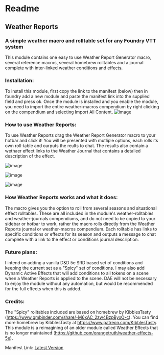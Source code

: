 # Readme
## Weather Reports
### A simple weather macro and rolltable set for any Foundry VTT system

This module contains one easy to use Weather Report Generator macro, several reference macros, several homebrew rolltables and a journal complete with inter-linked weather conditions and effects.

### Installation:
To install this module, first copy the link to the manifest (below) then in foundry add a new module and paste the manifest link into the supplied field and press ok. Once the module is installed and you enable the module, you need to import the entire weather-macros compendium by right clicking on the compendium and selecting Import All Content.
![image](https://user-images.githubusercontent.com/75949480/197436429-10832445-328e-445e-985f-79a4346d5190.png)

### How to use Weather Reports:
To use Weather Reports drag the Weather Report Generator macro to your hotbar and click it! You will be presented with mutliple options, each rolls its own roll-table and ourputs the reults to chat. The results also contain a wethaer effect links to the Weather Journal that contains a detailed description of the effect.

![image](https://user-images.githubusercontent.com/75949480/197436842-8b6ef5f9-d966-4e21-904e-2b63b3f71fa6.png)

![image](https://user-images.githubusercontent.com/75949480/197436887-e983630f-bfd1-4134-915d-894c816d0568.png)

![image](https://user-images.githubusercontent.com/75949480/197436963-702d6898-4808-4b20-b423-4a1a741f9109.png)

### How Weather Reports works and what it does:
The macro gives you the option to roll from several seasons and situational effect rolltables. These are all included in the module's weather-rolltables and weather-journals compendiums, and do not need to be copied to your sidebar or hotbar to work, rather the macro rolls directly from the Weather Reports journal or weather-macros compendium. Each rolltable has links to specific conditions or effects for its season and outputs a message to chat complete with a link to the effect or conditions journal description.

### Future plans:
I intend on adding a vanilla D&D 5e SRD based set of conditions and keeping the current set as a "Spicy" set of conditions. I may also add Dynamic Active Effects that will add conditions to all tokens on a scene when a Weather Reports is applied to the scene. DAE will not be necessary to enjoy the module without any automation, but would be recommended for the full effects when this is added.

### Credits:
The "Spicy" rolltables included are based on homebrew by KibblesTasty (https://www.gmbinder.com/share/-M6xAC_2zw4BzpByxO-c). You can find more homebrew by KibblesTasty at https://www.patreon.com/KibblesTasty. This module is a reimagining of an older module called Weather Effects that is no longer maintained (https://github.com/orangetruth/weather-effects-5e).

Manifest Link:
[Latest Version](https://github.com/paulcheeba/weather-reports/releases/latest/download/module.json)
